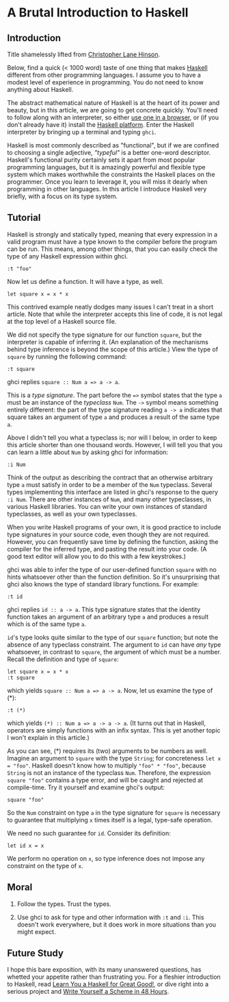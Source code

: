 # A Brutal Introduction to Haskell
## Introduction
Title shamelessly lifted from [Christopher Lane Hinson](http://blog.downstairspeople.org/2010/06/14/a-brutal-introduction-to-arrows/).

Below, find a quick (< 1000 word) taste of one thing that makes [Haskell](https://en.wikipedia.org/wiki/Haskell_%28programming_language%29) different from other programming languages. I assume you to have a modest level of experience in programming. You do not need to know anything about Haskell.

The abstract mathematical nature of Haskell is at the heart of its power and beauty, but in this article, we are going to get concrete quickly. You'll need to follow along with an interpreter, so either [use one in a browser](http://ghc.io), or (if you don't already have it) install the [Haskell platform](http://www.haskell.org/platform/). Enter the Haskell interpreter by bringing up a terminal and typing `ghci`.

Haskell is most commonly described as "functional", but if we are confined to choosing a single adjective, *"typeful"* is a better one-word descriptor. Haskell's functional purity certainly sets it apart from most popular programming languages, but it is amazingly powerful and flexible type system which makes worthwhile the constraints the Haskell places on the programmer. Once you learn to leverage it, you will miss it dearly when programming in other languages. In this article I introduce Haskell very briefly, with a focus on its type system.

## Tutorial
Haskell is strongly and statically typed, meaning that every expression in a valid program must have a type known to the compiler before the program can be run. This means, among other things, that you can easily check the type of any Haskell expression within ghci.

    :t "foo"

Now let us define a function. It will have a type, as well.

    let square x = x * x

This contrived example neatly dodges many issues I can't treat in a short article. Note that while the interpreter accepts this line of code, it is not legal at the top level of a Haskell source file.

We did not specify the type signature for our function `square`, but the interpreter is capable of inferring it. (An explanation of the mechanisms behind type inference is beyond the scope of this article.) View the type of `square` by running the following command:

    :t square

ghci replies `square :: Num a => a -> a`.

This is a *type signature*. The part before the `=>` symbol states that the type `a` must be an instance of the *typeclass* `Num`. The `->` symbol means something entirely different: the part of the type signature reading `a -> a` indicates that square takes an argument of type `a` and produces a result of the same type `a`.

Above I didn't tell you what a typeclass is; nor will I below, in order to keep this article shorter than one thousand words. However, I will tell you that you can learn a little about `Num` by asking ghci for information:

    :i Num

Think of the output as describing the contract that an otherwise arbitrary type `a` must satisfy in order to be a member of the `Num` typeclass. Several types implementing this interface are listed in ghci's response to the query `:i Num`. There are other instances of `Num`, and many other typeclasses, in various Haskell libraries. You can write your own instances of standard typeclasses, as well as your own typeclasses.

When you write Haskell programs of your own, it is good practice to include type signatures in your source code, even though they are not required. However, you can frequently save time by defining the function, asking the compiler for the inferred type, and pasting the result into your code. (A good text editor will allow you to do this with a few keystrokes.)

ghci was able to infer the type of our user-defined function `square` with no hints whatsoever other than the function definition. So it's unsurprising that ghci also knows the type of standard library functions. For example:

    :t id

ghci replies `id :: a -> a`. This type signature states that the identity function takes an argument of an arbitrary type `a` and produces a result which is of the same type `a`.

`id`'s type looks quite similar to the type of our `square` function; but note the absence of any typeclass constraint. The argument to `id` can have *any* type whatsoever, in contrast to `square`, the argument of which must be a number. Recall the definition and type of `square`:

    let square x = x * x
    :t square

which yields `square :: Num a => a -> a`. Now, let us examine the type of (*):

    :t (*)

which yields `(*) :: Num a => a -> a -> a`. (It turns out that in Haskell, operators are simply functions with an infix syntax. This is yet another topic I won't explain in this article.)

As you can see, (*) requires its (two) arguments to be numbers as well. Imagine an argument to `square` with the type `String`; for concreteness `let x = "foo"`. Haskell doesn't know how to multiply `"foo" * "foo"`, because `String` is not an instance of the typeclass `Num`. Therefore, the expression `square "foo"` contains a type error, and will be caught and rejected at compile-time. Try it yourself and examine ghci's output:

    square "foo"

So the `Num` constraint on type `a` in the type signature for `square` is necessary to guarantee that multiplying `x` times itself is a legal, type-safe operation.

We need no such guarantee for `id`. Consider its definition:

    let id x = x

We perform no operation on `x`, so type inference does not impose any constraint on the type of `x`.

## Moral
1. Follow the types. Trust the types.

2. Use ghci to ask for type and other information with `:t` and `:i`. This doesn't work everywhere, but it does work in more situations than you might expect.

## Future Study
I hope this bare exposition, with its many unanswered questions, has whetted your appetite rather than frustrating you. For a fleshier introduction to Haskell, read [Learn You a Haskell for Great Good!](http://learnyouahaskell.com/chapters), or dive right into a serious project and [Write Yourself a Scheme in 48 Hours](https://en.wikibooks.org/wiki/Write_Yourself_a_Scheme_in_48_Hours).
